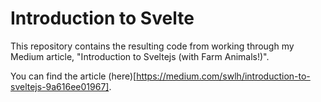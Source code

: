 # Introduction to Svelte

This repository contains the resulting code from working through my Medium article, "Introduction to Sveltejs (with Farm Animals!)".

You can find the article (here)[https://medium.com/swlh/introduction-to-sveltejs-9a616ee01967].
